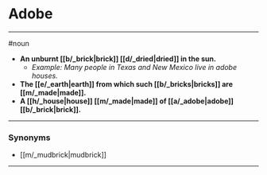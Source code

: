 # Adobe
---
#noun
- **An unburnt [[b/_brick|brick]] [[d/_dried|dried]] in the sun.**
	- _Example: Many people in Texas and New Mexico live in adobe houses._
- **The [[e/_earth|earth]] from which such [[b/_bricks|bricks]] are [[m/_made|made]].**
- **A [[h/_house|house]] [[m/_made|made]] of [[a/_adobe|adobe]] [[b/_brick|brick]].**
---
### Synonyms
- [[m/_mudbrick|mudbrick]]
---
